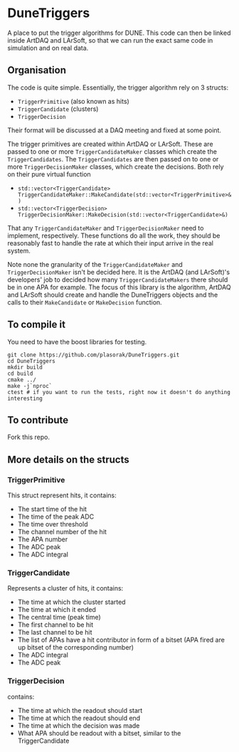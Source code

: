 # DuneTriggers
A place to put the trigger algorithms for DUNE. This code can then be linked inside ArtDAQ and LArSoft, so that we can
run the exact same code in simulation and on real data.

## Organisation
The code is quite simple. Essentially, the trigger algorithm rely on 3 structs:
 - `TriggerPrimitive` (also known as hits)
 - `TriggerCandidate` (clusters)
 - `TriggerDecision`
 
Their format will be discussed at a DAQ meeting and fixed at some point.

The trigger primitives are created within ArtDAQ or LArSoft. These are passed to one or more `TriggerCandidateMaker`
classes which create the `TriggerCandidates`. The `TriggerCandidates` are then passed on to one or more
`TriggerDecisionMaker` classes, which create the decisions. Both rely on their pure virtual function
 - `std::vector<TriggerCandidate> TriggerCandidateMaker::MakeCandidate(std::vector<TriggerPrimitive>&)`
 - `std::vector<TriggerDecision> TriggerDecisionMaker::MakeDecision(std::vector<TriggerCandidate>&)`

That any `TriggerCandidateMaker` and `TriggerDecisionMaker` need to implement, respectively. These functions do all
the work, they should be reasonably fast to handle the rate at which their input arrive in the real system.

Note none the granularity of the `TriggerCandidateMaker` and `TriggerDecisionMaker` isn't be decided here.
It is the ArtDAQ (and LArSoft)'s developers' job to decided how many `TriggerCandidateMakers` there should be in
one APA for example. The focus of this library is the algorithm, ArtDAQ and LArSoft should create and handle the
DuneTriggers objects and the calls to their `MakeCandidate` or `MakeDecision` function.


## To compile it
You need to have the boost libraries for testing.
```
git clone https://github.com/plasorak/DuneTriggers.git
cd DuneTriggers
mkdir build
cd build
cmake ../
make -j`nproc`
ctest # if you want to run the tests, right now it doesn't do anything interesting
```

## To contribute
Fork this repo.

## More details on the structs
### TriggerPrimitive
This struct represent hits, it contains:
 - The start time of the hit
 - The time of the peak ADC
 - The time over threshold
 - The channel number of the hit
 - The APA number
 - The ADC peak
 - The ADC integral
 
### TriggerCandidate
Represents a cluster of hits, it contains:
 - The time at which the cluster started
 - The time at which it ended
 - The central time (peak time)
 - The first channel to be hit
 - The last channel to be hit
 - The list of APAs have a hit contributor in form of a bitset (APA fired are up bitset of the corresponding number)
 - The ADC integral
 - The ADC peak
 
### TriggerDecision
contains:
 - The time at which the readout should start
 - The time at which the readout should end
 - The time at which the decision was made
 - What APA should be readout with a bitset, similar to the TriggerCandidate
